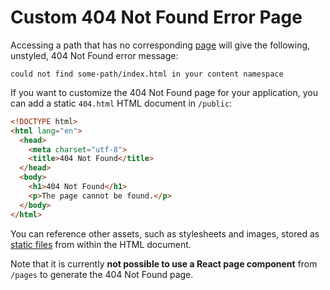 # Custom 404 Not Found Error Page

Accessing a path that has no corresponding [page](/docs/pages) will give the following, unstyled, 404 Not Found error message:

```
could not find some-path/index.html in your content namespace
```

If you want to customize the 404 Not Found page for your application, you can add a static `404.html` HTML document in `/public`:

```html
<!DOCTYPE html>
<html lang="en">
  <head>
    <meta charset="utf-8">
    <title>404 Not Found</title>
  </head>
  <body>
    <h1>404 Not Found</h1>
    <p>The page cannot be found.</p>
  </body>
</html>
```

You can reference other assets, such as stylesheets and images, stored as [static files](/docs/static-file-serving) from within the HTML document.

Note that it is currently **not possible to use a React page component** from `/pages` to generate the 404 Not Found page.

